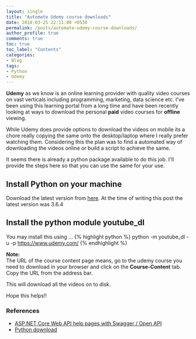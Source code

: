 ```yaml
---
layout: single
title: "Automate Udemy course downloads"
date: 2018-03-25 22:11:00 +0530
permalink: /posts/automate-udemy-course-downloads/
author_profile: true
comments: true
toc: true
toc_label: "Contents"
categories: 
- Blog
tags:
- Python
- Udemy
---
```


**Udemy** as we know is an online learning provider with quality video courses on vast verticals including programming, marketing, data science etc.
I've been using this learning portal from a long time and have been recently looking at ways to download the personal **paid** video courses for **offline** viewing.

While Udemy does provide options to download the videos on mobile its a chore really copying the same onto the desktop/laptop where I really prefer watching them. Considering this the plan was to find a automated way of downloading the videos online or build a script to achieve the same.

It seems there is already a python package available to do this job. I'll provide the steps here so that you can use the same for your use.

## Install Python on your machine
Download the latest version from [here](https://www.python.org/downloads/release/python-364/).
At the time of writing this post the latest version was 3.6.4

## Install the python module youtube_dl
You may install this using ...
{% highlight python %}
python -m youtube_dl -u <udemy username> -p <udemy password> https://www.udemy.com/<URL of course content page>
{% endhighlight %}

**Note:**  
The URL of the course content page means, go to the udemy course you need to download in your browser and click on the **Course-Content** tab.
Copy the URL from the address bar.

This will download all the videos on to disk.

Hope this helps!!

### References
* [ASP.NET Core Web API help pages with Swagger / Open API](https://docs.microsoft.com/en-us/aspnet/core/tutorials/web-api-help-pages-using-swagger)
* [Python download](https://www.python.org/)



